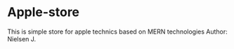 # Apple-store

This is simple store for apple technics based on MERN technologies
Author: Nielsen J. <abcen7>
